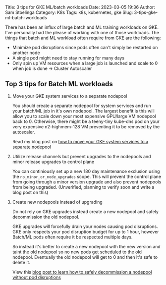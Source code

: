 Title: 3 tips for GKE ML/batch workloads
Date: 2023-03-05 19:36
Author: Sam Stoelinga
Category: K8s
Tags: k8s, kubernetes, gke
Slug: 3-tips-gke-ml-batch-workloads

There has been an influx of large batch and ML training workloads on GKE. I've personally
had the please of working with one of those workloads. The things that
batch and ML workload often require from GKE are the following:

* Minimize pod disruptions since pods often can't simply be restarted on another node
* A single pod might need to stay running for many days
* Only spin up VM resources when a large job is launched and scale to 0 when job is done -> Cluster Autoscaler

## Top 3 tips for Batch ML workloads

1. Move your GKE system services to a separate nodepool

    You should create a separate nodepool for system services and run your batch/ML job
    in it's own nodepool. The largest benefit is this will allow you to 
    scale down your most expensive GPU/large VM nodepool back to 0. Otherwise, there might
    be a teeny-tiny kube-dns pod on your very expensive n2-highmem-128 VM preventing it to be removed
    by the autoscaler.

    Read my blog post on [how to move your GKE system services to a separate nodepool](
    https://samos-it.com/posts/gke-system-services-kube-dns-dedicated-nodepool.html)

2. Utilize release channels but prevent upgrades to the nodepools and minor release upgrades to control plane

    You can continiously set up a new 180 day maintenance exclusion using the
    `no_minor_or_node_upgrades` scope. This will prevent the control
    plane from going through a minor version upgrade and also prevent
    nodepools from being upgraded. (Unverified, planning to verify soon and write
    a blog post on this)

3. Create new nodepools instead of upgrading

    Do not rely on GKE upgrades instead create a new nodepool and safely decommission the old nodepool.

    GKE upgrades will forcefully drain your nodes causing pod disruptions. GKE only respects your
    pod disruption budget for up to 1 hour, however Batch/ML pods often require it be respected
    multiple days.

    So instead it's better to
    create a new nodepool with the new version and taint the old nodepool so no new pods get scheduled
    to the old nodepool. Eventually the old nodepool will get to 0 and then it's safe to delete it.

    View this [blog post to learn how to safely decommission a nodepool without pod disruptions](
    https://samos-it.com/posts/gke-safe-nodepool-drain.html)
